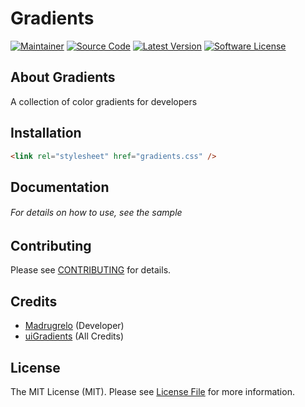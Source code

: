 # Gradients

[![Maintainer](http://img.shields.io/badge/maintainer-@madrugrelo-blue.svg?style=flat-square)](https://twitter.com/madrugrelo)
[![Source Code](http://img.shields.io/badge/source-gradients-blue.svg?style=flat-square)](https://github.com/madrugrelo/gradients)
[![Latest Version](https://img.shields.io/github/release/madrugrelo/gradients.svg?style=flat-square)](https://github.com/madrugrelo/gradients/releases)
[![Software License](https://img.shields.io/badge/license-MIT-brightgreen.svg?style=flat-square)](LICENSE)

## About Gradients
A collection of color gradients for developers

## Installation
````html
<link rel="stylesheet" href="gradients.css" />
````

## Documentation

###### For details on how to use, see the sample

## Contributing

Please see [CONTRIBUTING](https://github.com/madrugrelo/gradients/blob/master/CONTRIBUTING.md) for details.

## Credits

- [Madrugrelo](https://github.com/madrugrelo) (Developer)
- [uiGradients](https://github.com/Ghosh/uiGradients) (All Credits)

## License

The MIT License (MIT). Please see [License File](https://github.com/madrugrelo/gradients/blob/master/LICENSE) for more information.
